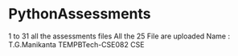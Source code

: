 # PythonAssessments
1 to 31 all the assessments files
All the 25 File are uploaded
Name : T.G.Manikanta
TEMPBTech-CSE082
CSE